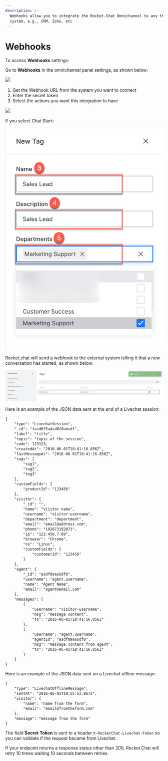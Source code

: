 ```yaml
---
description: >-
  Webhooks allow you to integrate the Rocket.Chat Omnichannel to any third-party
  system, e.g., CRM, Zoho, etc
---
```


# Webhooks

To access **Webhooks** settings:

Go to **Webhooks** in the omnichannel panel settings, as shown below:

![](../../../.gitbook/assets/0%20%2814%29.png)

1. Get the Webhook URL from the system you want to connect
2. Enter the secret token
3. Select the actions you want this integration to have

![](../../../.gitbook/assets/1%20%2814%29.png)

If you select Chat Start:

![](../../../.gitbook/assets/2%20%2813%29.png)

Rocket.chat will send a webhook to the external system telling it that a new conversation has started, as shown below:

![](../../../.gitbook/assets/3%20%2813%29.png)

Here is an example of the JSON data sent at the end of a Livechat session:

```text
{
    "type": "LivechatSession",
    "_id": "fasd6f5a4sd6f8a4sdf",
    "label": "title",
    "topic": "topic of the session",
    "code": 123123,
    "createdAt": "2016-06-01T18:41:16.856Z",
    "lastMessageAt": "2016-06-01T18:41:16.856Z",
    "tags": [
        "tag1",
        "tag2",
        "tag3"
    ],
    "customFields": {
        "productId": "123456"
    },
    "visitor": {
        "_id": "",
        "name": "viistor name",
        "username": "visitor-username",
        "department": "department",
        "email": "email@address.com",
        "phone": "192873192873",
        "ip": "123.456.7.89",
        "browser": "Chrome",
        "os": "Linux",
        "customFields": {
            "customerId": "123456"
        }
    },
    "agent": {
        "_id": "asdf89as6df8",
        "username": "agent.username",
        "name": "Agent Name",
        "email": "agent@email.com"
    },
    "messages": [
        {
            "username": "visitor-username",
            "msg": "message content",
            "ts": "2016-06-01T18:41:16.856Z"
        },
        {
            "username": "agent.username",
            "agentId": "asdf89as6df8",
            "msg": "message content from agent",
            "ts": "2016-06-01T18:41:16.856Z"
        }
    ]
}
```

Here is an example of the JSON data sent on a Livechat offline message:

```text
{
    "type": "LivechatOfflineMessage",
    "sentAt": "2016-06-01T19:55:53.867Z",
    "visitor": {
        "name": "name from the form",
        "email": "email@fromtheform.com"
    },
    "message": "message from the form"
}
```

The field **Secret Token** is sent to a header `X-RocketChat-Livechat-Token` so you can validate if the request became from  Livechat.

If your endpoint returns a response status other than 200, Rocket.Chat will retry 10 times waiting 10 seconds between retries.

